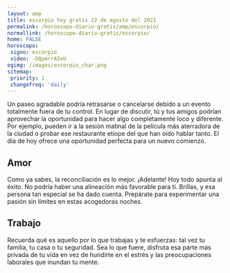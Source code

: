 ```yaml
---
layout: amp
title: escorpio hoy gratis 22 de agosto del 2021 
permalink: /horoscopo-diario-gratis/amp/escorpio/
normallink: /horoscopo-diario-gratis/escorpio/
home: FALSE
horoscopo:
 signo: escorpio
 video: -DQpmrrAIeU
ogimg: /images/escorpio_char.png
sitemap:
 priority: 1
 changefreq: 'daily'
---
```



Un paseo agradable podría retrasarse o cancelarse debido a un evento totalmente fuera de tu control. En lugar de discutir, tú y tus amigos podrían aprovechar la oportunidad para hacer algo completamente loco y diferente. Por ejemplo, pueden ir a la sesión matinal de la película más aterradora de la ciudad o probar ese restaurante etíope del que han oído hablar tanto. El día de hoy ofrece una oportunidad perfecta para un nuevo comienzo.

## Amor

Como ya sabes, la reconciliación es lo mejor. ¡Adelante! Hoy todo apunta al éxito. No podría haber una alineación más favorable para ti. Brillas, y esa persona tan especial se ha dado cuenta. Prepárate para experimentar una pasión sin límites en estas acogedoras noches.

## Trabajo

Recuerda qué es aquello por lo que trabajas y te esfuerzas: tal vez tu familia, tu casa o tu seguridad. Sea lo que fuere, disfruta esa parte más privada de tu vida en vez de hundirte en el estrés y las preocupaciones laborales que inundan tu mente.